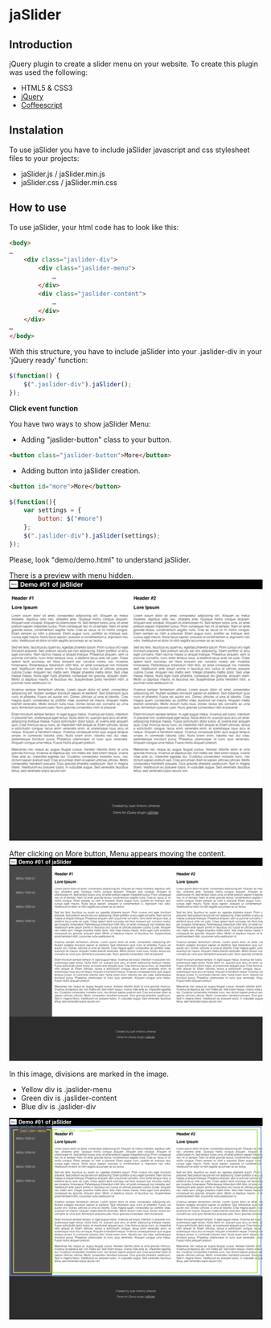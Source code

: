 jaSlider
========


## Introduction

jQuery plugin to create a slider menu on your website. To create this plugin was used the following: 

* HTML5 & CSS3
* [jQuery](http://jquery.com/)
* [Coffeescript](http://coffeescript.org/)

## Instalation

To use jaSlider you have to include jaSlider javascript and css stylesheet files to your projects:

* jaSlider.js / jaSlider.min.js
* jaSlider.css / jaSlider.min.css

## How to use

To use jaSlider, your html code has to look like this:

```html
<body>
…
	<div class="jaslider-div">
		<div class="jaslider-menu">
			…
		</div>
		<div class="jaslider-content">
			…
		</div>
	</div>
…
</body>
```
With this structure, you have to include jaSlider into your .jaslider-div in your 'jQuery ready' function:

```js
$(function() {
	$(".jaslider-div").jaSlider();
});
```


__Click event function__

You have two ways to show jaSlider Menu:

* Adding "jaslider-button" class to your button. 

```html
<button class="jaslider-button">More</button>
```


* Adding button into jaSlider creation.

```html
<button id="more">More</button>
```
```js
$(function(){
	var settings = {
		button: $("#more")
	};
	$(".jaslider-div").jaSlider(settings);
});
```

Please, look "demo/demo.html" to understand jaSlider.

There is a preview with menu hidden.
![jaSlider demo image 01](./docs/demo01.png)

After clicking on More button, Menu appears moving the content.
![jaSlider demo image 02](./docs/demo02.png)

In this image, divisions are marked in the image.

* Yellow div is .jaslider-menu
* Green div is .jaslider-content
* Blue div is .jaslider-div



![jaSlider demo image 03](./docs/demo03.png)
